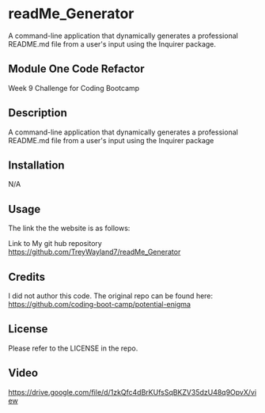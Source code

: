 # readMe_Generator
A command-line application that dynamically generates a professional README.md file from a user's input using the Inquirer package.

## Module One Code Refactor
Week 9 Challenge for Coding Bootcamp

## Description
A command-line application that dynamically generates a professional README.md file from a user's input using the Inquirer package

## Installation
N/A

## Usage
The link the the website is as follows: 

Link to My git hub repository https://github.com/TreyWayland7/readMe_Generator

## Credits
I did not author this code. The original repo can be found here: https://github.com/coding-boot-camp/potential-enigma

## License
Please refer to the LICENSE in the repo.

## Video
https://drive.google.com/file/d/1zkQfc4dBrKUfsSqBKZV35dzU48q9OpvX/view